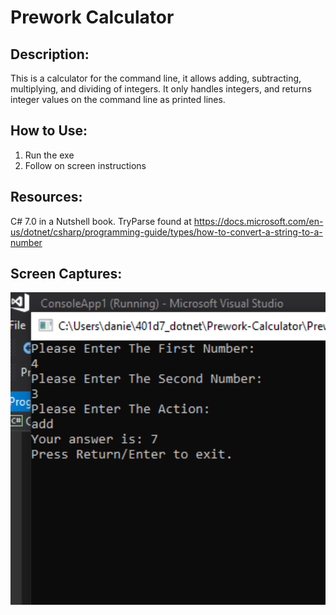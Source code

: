 # Prework Calculator

## Description:

This is a calculator for the command line, it allows adding, subtracting, multiplying, and dividing of integers. It only handles integers, and returns integer values on the command line as printed lines.

## How to Use:

 1. Run the exe
 2. Follow on screen instructions

## Resources:

C# 7.0 in a Nutshell book.
TryParse found at https://docs.microsoft.com/en-us/dotnet/csharp/programming-guide/types/how-to-convert-a-string-to-a-number

## Screen Captures:

<img src="./assets/runtimeexample.PNG" height=500 />
